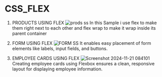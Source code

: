 # CSS_FLEX

1. PRODUCTS USING FLEX
   ![prods ss](https://github.com/user-attachments/assets/793853d8-f85a-467c-9cc5-70cced338df9)
 In this Sample i use flex to make them right next to each other and flex wrap to make it wrap inside its parent container

2. FORM USING FLEX
![FORM SS](https://github.com/user-attachments/assets/9d725de4-5dc3-488c-872b-0f82e8a3f6e6)
 It enables easy placement of form elements like labels, input fields, and buttons.

3. EMPLOYEE CARDS USING FLEX
 ![Screenshot 2024-11-21 084101](https://github.com/user-attachments/assets/3a742679-d79c-4073-9fb9-38a5d189489e)
 Creating employee cards using Flexbox ensures a clean, responsive layout for displaying employee information.
   
